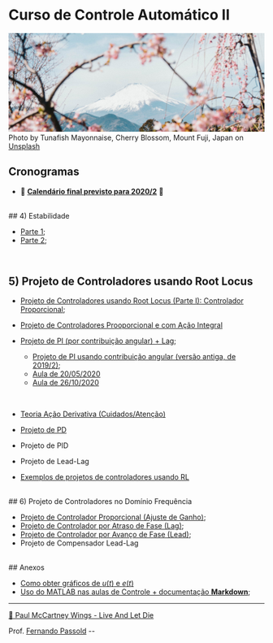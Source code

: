 # Curso de Controle Automático II

![tunafish-mayonnaise-pSIt7op-mds-unsplash.jpg](tunafish-mayonnaise-pSIt7op-mds-unsplash.jpg)
Photo by Tunafish Mayonnaise, Cherry Blossom, Mount Fuji, Japan on [Unsplash](https://unsplash.com/photos/pSIt7op-mds)

## Cronogramas

* 🔔 [**Calendário final previsto para 2020/2**](Aulas_Controle_II_2020_2.html) 📣

<br>
## 4) Estabilidade

* [Parte 1](estabilidade.html);
* [Parte 2](estabilidade2.html);

<br>

## 5) Projeto de Controladores usando Root Locus

* [Projeto de Controladores usando Root Locus (Parte I): Controlador Proporcional](projeto_usando_root_locus_parte_1.html);
* [Projeto de Controladores Prooporcional e com Ação Integral](PI_parte1.html)

* [Projeto de PI (por contribuição angular) + Lag](PI_angular_Lag.html);

    * [Projeto de PI usando contribuição angular (versão antiga, de 2019/2)](projeto_controladores_acao_integral_extendido.html);
   * [Aula de 20/05/2020](aula_20_05_2020/aula_20_05_2020.html) 
   * [Aula de 26/10/2020](2020_2/PI_Lag_aula_26_10_2020.html)

<br>

* [Teoria Ação Derivativa (Cuidados/Atenção)](Acao_Derivativa.html)
* [Projeto de PD](aula_PD_03out2019.html)
* Projeto de PID
* Projeto de Lead-Lag

* [Exemplos de projetos de controladores usando RL](exercicios/exercicios.html)

<br>
## 6) Projeto de Controladores no Domínio Frequência

* [Projeto de Controlador Proporcional (Ajuste de Ganho)](projeto_bode_01.html);
* [Projeto de Controlador por Atraso de Fase (Lag)](lag_bode.html);
* [Projeto de Controlador por Avanço de Fase (Lead)](lead_bode.html);
* Projeto de Compensador Lead-Lag

<br>
## Anexos

* [Como obter gráficos de $u(t)$ e $e(t)$](Acoes_Controle_Erro/acoes_controle_erro.html)
* [Uso do MATLAB nas aulas de Controle + documentação **Markdown**](sugestao_uso_matlab_em_controle.html);

---
[🎵 Paul McCartney Wings - Live And Let Die](https://soundcloud.com/paolitachan/paul-mccartney-wings-live-and)

Prof. [Fernando Passold](mailto:fpassold@upf.br) -- 
<script>
document.write("Last modified " + document.lastModified)
</script>